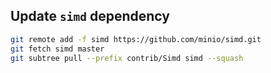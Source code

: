 ## Update `simd` dependency

```sh
git remote add -f simd https://github.com/minio/simd.git
git fetch simd master
git subtree pull --prefix contrib/Simd simd --squash
```
